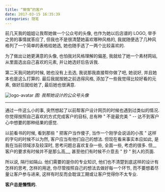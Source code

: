 ```yaml
---
title: “懒惰”的客户
date: 2017-03-15 16:35:39
categories: 随笔
---
```


前几天我的姐姐让我帮她做一个公众号的头像, 也作为她以后店谱的 LOGO, 举手之劳的事情就答应了, 但我也不是很清楚她喜欢哪种风格的, 我就随便选了几种风格列了一个简单的表格给她选, 她也随手选了一两个比较喜欢的.

为了做出让她更满意的头像, 也怕我对风格理解的偏差, 我就给了她一个素材网站, 从里面选出自己喜欢的元素, 并让她选好后告诉我.

第二天我问她的时候, 她也没有上去选, 我说那我直接帮你做了吧, 她说好, 并且她本也是这么打算的. 最后我就按她之前选得风格, 添加了一些我觉得比较好看的元素, 做好后就给她了, 最后她也很满意.

![logo-avatar](//static.mutoe.com/2017/lazy-customer/logo-avatar.png)
_图: 我帮她设计的公众号头像_

----

通过一件这么小的事, 突然想起了以前帮客户设计网页的时候也遇到过类似的情况. 你觉得按照自己喜欢的方式完成客户的目标, 总有种 " 不是最完美 " -- 达不到客户心中想要的那种结果的感觉.

以前看书的时候, 看到那些 " 把客户当作傻子, 当作一个刚学会说话的小孩 " 这样的字句的时候不以为然, 客户应当有他们自己的想法. 但现在看来事实本应如此, 是我在当前领域涉及较深时, 思考问题总喜欢复杂一些, 全面一些, 考虑的很多. 但__客户的要求有时候并不是那么高__, 甚至他们有时候不介意去 " 抄 " 别人的页面.

所以说, 隔行如隔山. 他们需要的是你的专业知识, 他们也不清楚到底这样的设计有怎样的思考, 怎样的用途, 你尽管按照自己的想法去做好每一个环节, 而不要想着尽量让客户参与进来, 这样有时反而会耽误工期或让客户觉得你不太专业.

__客户总是懒惰的.__
